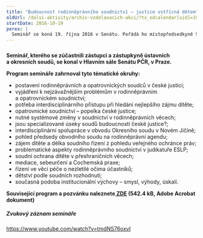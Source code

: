 ```yaml
---
title: "Budoucnost rodinněprávního soudnictví – justice vstřícná dětem"
oldUrl: /dalsi-aktivity/archiv-vzdelavacich-akci/?tx_odcalendar[uid]=195&cHash=7603a43a76375e1d82b01cb1dce05baf
startDate: 2016-10-19
perex: |
  Seminář se koná 19. října 2016 v Senátu. Pořádá ho místopředsedkyně Senátu Mgr. Miluše Horská, veřejná ochránkyně práv Mgr. Anna Šabatová, Ph.D. a předsedkyně Spolku rodinněprávních a opatrovnických soudců JUDr. Libuše Kantůrková.
---
```


<h5></h5><p><b>Seminář, kterého se zúčastnili zástupci a zástupkyně ústavních a okresních soudů, se konal v Hlavním sále Senátu PČR, v Praze.</b></p>

<p><b>Program semináře zahrnoval tyto tématické okruhy:</b></p>
<p></p><ul><li>postavení rodinněprávních a opatrovnických soudců v české justici;</li><li>vyjádření k nejzávažnějším problémům v rodinněprávním a opatrovnickém soudnictví;</li><li>potřeba interdisciplinárního přístupu při hledání nejlepšího zájmu dítěte;</li><li>opatrovnické soudnictví – popelka české justice;</li><li>nutné systémové změny v soudnictví v rodinněprávních věcech;</li><li>jsou specializované úseky soudů budoucností české justice?;</li><li>interdisciplinární spolupráce v obvodu Okresního soudu v Novém Jičíně;</li><li>pohled předsedy obvodního soudu na rodinněprávní agendu;</li><li>zájem dítěte a délka soudního řízení z pohledu veřejného ochránce práv;</li><li>problematické aspekty rodinněprávního soudnictví v judikatuře ESLP;</li><li>soudní ochrana dítěte v přeshraničních věcech;</li><li>mediace, sebeurčení a Cochemská praxe;</li><li>řízení ve věci péče o nezletilé očima účastníků;</li><li>dětství podle soudních rozhodnutí;</li><li>současná podoba institucionální výchovy – smysl, výhody, úskalí.</li></ul><p><b>Související program a pozvánku naleznete<a href="https://www.ochrance.cz/uploads-import/projekt_ESF/ARCHIV_2016/SEMINARE_ARCHIV/10_19_Budoucnost_rodinnepravniho_soudnictvi_program.pdf" target="_blank"> ZDE</a> (542.4 kB, Adobe Acrobat dokument)</b></p>
<p></p><h5>Zvukový záznam semináře</h5><p><a href="https://www.youtube.com/watch?v=tmdNS76oxvI" target="_blank">https://www.youtube.com/watch?v=tmdNS76oxvI</a></p>
